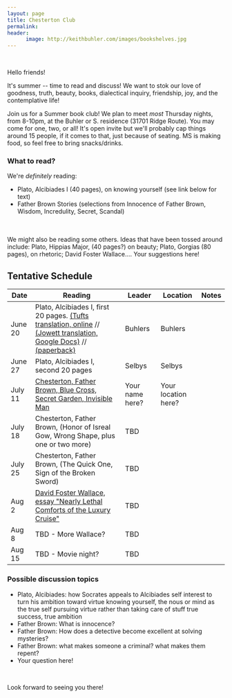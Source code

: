 ```yaml
---
layout: page
title: Chesterton Club
permalink: 
header:
      image: http://keithbuhler.com/images/bookshelves.jpg
---
```

<br>

Hello friends! 


It's summer -- time to read and discuss! We want to stok our love of goodness, truth, beauty, books, dialectical inquiry, friendship, joy, and the contemplative life!

Join us for a Summer book club!  We plan to meet *most* Thursday nights, from 8-10pm, at the Buhler or S. residence (31701 Ridge Route). You may come for one, two, or all! It's open invite but we'll probably cap things around 15 people, if it comes to that, just because of seating. MS is making food, so feel free to bring snacks/drinks. 


### What to read? 

We're *definitely* reading: 

* Plato, Alcibiades I (40 pages), on knowing yourself (see link below for text)
* Father Brown Stories (selections from Innocence of Father Brown, Wisdom, Incredulity, Secret, Scandal)

<br> 




<br> 
We might also be reading some others. Ideas that have been tossed around include:  Plato, Hippias Major, (40 pages?)  on beauty; Plato, Gorgias (80 pages), on rhetoric; David Foster Wallace.... Your suggestions here!


## Tentative Schedule

| Date    | Reading                                                                                                                                                         | Leader  | Location | Notes |
|---------|-----------------------------------------------------------------------------------------------------------------------------------------------------------------|---------|----------|-------|
| June 20 | Plato, Alcibiades I, first 20 pages. [(Tufts translation, online](http://www.perseus.tufts.edu/hopper/text?doc=Perseus%3Atext%3A1999.01.0176%3Atext%3DAlc.+1%3Asection%3D103a) //  [(Jowett translation, Google Docs)](https://docs.google.com/document/d/1aDtFZnzcagH2ddFE0rlyPhAvucY0WQLjE_P9Yoo7UzI/edit?usp=sharing) //  [(paperback)](https://www.amazon.com/Alcibiades-I-Plato/dp/1518672353/ref=sr_1_2?keywords=alcibiades+i&qid=1560556330&s=gateway&sr=8-2)             | Buhlers | Buhlers  |       |
| June 27 | Plato, Alcibiades I, second 20 pages                                                                                                                            | Selbys  | Selbys   |       |
| July 11 | [Chesterton, Father Brown, Blue Cross, Secret Garden, Invisible Man](http://www.gkc.org.uk/gkc/books/)                                                          | Your name here?     |  Your location here?         |       |
| July 18 | Chesterton, Father Brown, (Honor of Isreal Gow, Wrong Shape, plus one or two more)                                                                              | TBD     |          |       |
| July 25 | Chesterton, Father Brown, (The Quick One, Sign of the Broken Sword)                                                                                             | TBD     |          |       |
| Aug 2   | [David Foster Wallace, essay "Nearly Lethal Comforts of the Luxury Cruise"](https://harpers.org/wp-content/uploads/2008/09/HarpersMagazine-1996-01-0007859.pdf) | TBD     |          |       |
| Aug 8   | TBD - More Wallace?                                                                                                                                             | TBD     |          |       |
| Aug 15  | TBD - Movie night?                                                                                                                                              | TBD     |          |       |



### Possible discussion topics

* Plato, Alcibiades: how Socrates appeals to Alcibiades self interest to turn his ambition toward virtue knowing yourself, the nous or mind as the true self pursuing virtue rather than taking care of stuff true success, true ambition 
* Father Brown: What is innocence?
* Father Brown: How does a detective become excellent at solving mysteries? 
* Father Brown: what makes someone a criminal? what makes them repent? 
* Your question here!



<br> 

Look forward to seeing you there!
